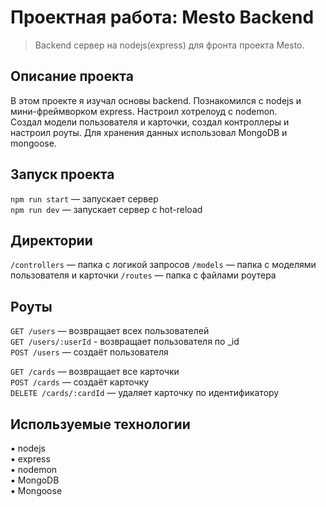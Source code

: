 # Проектная работа: Mesto Backend
> Backend сервер на nodejs(express) для фронта проекта Mesto.

## Описание проекта
В этом проекте я изучал основы backend. Познакомился с nodejs и мини-фреймворком express. Настроил хотрелоуд с nodemon. <br/>
Создал модели пользователя и карточки, создал контроллеры и настроил роуты. Для хранения данных использовал MongoDB и mongoose.

## Запуск проекта

`npm run start` — запускает сервер   
`npm run dev` — запускает сервер с hot-reload

## Директории

`/controllers` — папка с логикой запросов
`/models` — папка с моделями пользователя и карточки 
`/routes` — папка с файлами роутера

## Роуты

`GET /users` — возвращает всех пользователей  
`GET /users/:userId` - возвращает пользователя по _id  
`POST /users` — создаёт пользователя

`GET /cards` — возвращает все карточки  
`POST /cards` — создаёт карточку  
`DELETE /cards/:cardId` — удаляет карточку по идентификатору


## Используемые технологии
▪️ nodejs <br/>
▪️ express <br/>
▪️ nodemon <br/>
▪️ MongoDB<br/>
▪️ Mongoose<br/>
